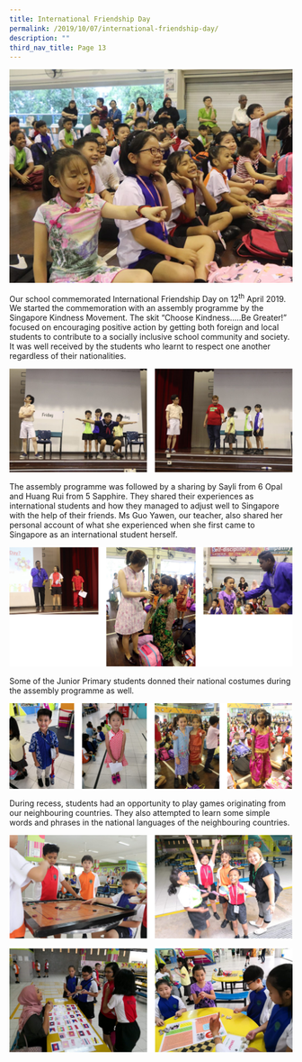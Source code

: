 ```yaml
---
title: International Friendship Day
permalink: /2019/10/07/international-friendship-day/
description: ""
third_nav_title: Page 13
---
```

![](/images/IMG_2576-1-1024x769.jpg)

<p>Our school commemorated International Friendship Day on 12<sup>th</sup>&nbsp;April 2019. We started the commemoration with an assembly programme by the Singapore Kindness Movement. The skit &ldquo;Choose Kindness.....Be Greater!&rdquo; focused on encouraging positive action by getting both foreign and local students to contribute to a socially inclusive school community and society. It was well received by the students who learnt to respect one another regardless of their nationalities.</p>

![](/images/ifd1.png)

<p>The assembly programme was followed by a sharing by Sayli from 6 Opal and Huang Rui from 5 Sapphire. They shared their experiences as international students and how they managed to adjust well to Singapore with the help of their friends. Ms Guo Yawen, our teacher, also shared her personal account of what she experienced when she first came to Singapore as an international student herself.</p>

![](/images/ifd2.png)

Some of the Junior Primary students donned their national costumes during the assembly programme as well.

![](/images/ifd3.png)

<p>During recess, students had an opportunity to play games originating from our neighbouring countries. They also attempted to learn some simple words and phrases in the national languages of the neighbouring countries.</p>

![](/images/ifd4.png)

![](/images/ifd5.png)
